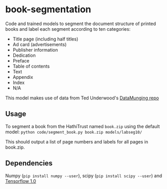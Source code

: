 # book-segmentation

Code and trained models to segment the document structure of printed books and label each segment according to ten categories:

* Title page (including half titles)
* Ad card (advertisements)
* Publisher information
* Dedication
* Preface
* Table of contents
* Text
* Appendix
* Index
* N/A


This model makes use of data from Ted Underwood's [DataMunging repo](https://github.com/tedunderwood/DataMunging)

## Usage

To segment a book from the HathiTrust named `book.zip` using the default model:
`python code/segment_book.py book.zip models/labseg10/`

This should output a list of page numbers and labels for all pages in book.zip.

## Dependencies

Numpy (`pip install numpy --user`), scipy (`pip install scipy --user`) and [Tensorflow 1.0](https://www.tensorflow.org/install/)
